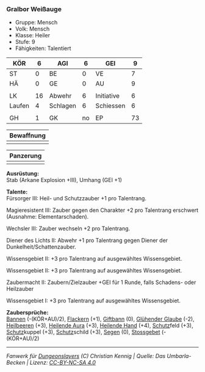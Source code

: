 ### Gralbor Weißauge  
- Gruppe: Mensch  
- Volk: Mensch  
- Klasse: Heiler  
- Stufe: 9  
- Fähigkeiten: Talentiert  


| KÖR | 6 | AGI | 6 | GEI | 9 |
| --- | --- | --- | --- | --- | --- |
| ST | 0 | BE | 0 | VE | 7 |
| HÄ | 0 | GE | 0 | AU | 9 |
|  |  |  |  |  |  |
| LK | 16 | Abwehr | 6 | Initiative | 6 |
| Laufen | 4 | Schlagen | 6 | Schiessen | 6 |
|  |  |  |  |  |  |
| GH | 1 | GK | no | EP | 73 |


| Bewaffnung |
| --- |
|  |


| Panzerung |
| --- |
|  |


**Ausrüstung:**  
Stab (Arkane Explosion +III), Umhang (GEI +1)

**Talente:**  
Fürsorger III: Heil- und Schutzzauber +1 pro Talentrang.

Magieresistent III: Zauber gegen den Charakter +2 pro Talentrang erschwert (Ausnahme: Elementarschaden).

Wechsler III: Zauber wechseln +2 pro Talentrang.

Diener des Lichts II: Abwehr +1 pro Talentrang gegen Diener der Dunkelheit/Schattenzauber.

Wissensgebiet II: +3 pro Talentrang auf ausgewähltes Wissensgebiet.

Wissensgebiet II: +3 pro Talentrang auf ausgewähltes Wissensgebiet.

Zaubermacht II: Zaubern/Zielzauber +GEI für 1 Runde, falls Schadens- oder Heilzauber

Wissensgebiet I: +3 pro Talentrang auf ausgewähltes Wissensgebiet.


**Zaubersprüche:**  
[Bannen](/grw/zauber/bannen.md) (-(KÖR+AU)/2), [Flackern](/grw/zauber/flackern.md) (+1), [Giftbann](/grw/zauber/giftbann.md) (0), [Glühender Glaube](/grw/zauber/gluehender-glaube.md) (-2), [Heilbeeren](/grw/zauber/heilbeeren.md) (+3), [Heilende Aura](/grw/zauber/heilende-aura.md) (+3), [Heilende Hand](/grw/zauber/heilende-hand.md) (+4), [Schutz](/fanwerk/zauber/schutz.md)feld (+3), [Schutz](/fanwerk/zauber/schutz.md)kuppel (+3), [Schutz](/fanwerk/zauber/schutz.md)schild (+3), [Segen](/grw/zauber/segen.md) (0), [Stossgebet](/grw/zauber/stossgebet.md) (-(KÖR+AU)/2)




___
*Fanwerk für [Dungeonslayers](https://www.dungeonslayers.net/) (C) Christian Kennig | Quelle: Das Umbarla-Becken | Lizenz: [CC-BY-NC-SA 4.0](https://creativecommons.org/licenses/by-nc-sa/4.0/deed.de)*